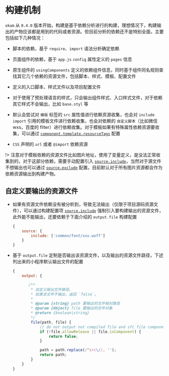 # 构建机制

`okam` 从 `0.4.0` 版本开始，构建是基于依赖分析进行的构建，理想情况下，构建输出的产物应该都是用到的代码或者资源。但目前分析的依赖还不是特别全面，主要包括如下几种情况：

* 脚本的依赖，基于 `require`、`import` 语法分析确定依赖

* 页面组件的依赖，基于 `app.js` `config` 属性定义的 `pages` 信息

* 原生组件的 `usingComponents` 定义的依赖组件信息，同时基于组件同名规则查找其它几个依赖的资源文件，包括脚本、样式、模板、配置文件

* 定义的入口脚本、样式文件以及项目配置文件

* 对于使用了预处理语言的样式，只会输出组件样式、入口样式文件，对于依赖其它样式不会输出，比如 `base.styl` 等

* 默认会尝试对 `模板` 标签的 `src` 属性值进行依赖资源收集，也会对 `include` `import` 引用的模板文件进行依赖收集，也会对依赖的 `自定义脚本`（比如微信 wxs，百度的 filter）进行依赖收集。对于模板如果有特殊属性依赖资源要收集，可以通过 [`component.template.resourceTags`](build/index#component) 配置

* `CSS` 声明的 `url` 或者 `@import` 依赖资源

!> 注意对于模板依赖的资源文件比如图片地址，使用了变量定义，是没法正常收集到的，对于这部分依赖，需要手动配置引入 [`source.include`](build/index#source)，当然对于源文件不想输出也可以通过 [`source.exclude`](build/index#exclude) 配置。目前默认对于所有图片资源都会作为依赖资源输出到构建产物。

## 自定义要输出的资源文件

* 如果有资源文件依赖没有被分析到，导致无法输出（仅限于项目源码资源文件），可以通过构建配置项 [`source.include`](build/index#source) 强制引入要构建输出的资源文件，此外能不能输出，还要依赖于下面介绍的 `output.file` 构建配置

    ```javascript
    {
        source: {
            include: ['common/font/xxx.woff']
        }
    }
    ```

* 基于 `output.file` 定制是否输出该资源文件，以及输出的资源文件路径，下述列出来的小程序默认输出文件的配置

    ```javascript
    {
        output: {

           /**
            * 自定义输出文件路径。
            * 如果该文件不输出，返回 `false`。
            *
            * @param {string} path 要输出的文件相对路径
            * @param {Object} file 要输出的文件对象
            * @return {boolean|string}
            */
            file(path, file) {
                // do not output not compiled file and sfc file component
                if (!file.allowRelease || file.isComponent) {
                    return false;
                }

                path = path.replace(/^src\//, '');
                return path;
            }
        }
    }
    ```
